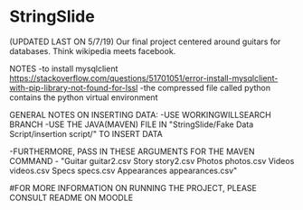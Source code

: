 # StringSlide 
(UPDATED LAST ON 5/7/19)
Our final project centered around guitars for databases. Think wikipedia meets facebook. 

NOTES
-to install mysqlclient
https://stackoverflow.com/questions/51701051/error-install-mysqlclient-with-pip-library-not-found-for-lssl
-the compressed file called python contains the python virtual environment

GENERAL NOTES ON INSERTING DATA:
-USE WORKINGWILLSEARCH BRANCH
-USE THE JAVA(MAVEN) FILE IN "StringSlide/Fake Data Script/insertion script/" TO INSERT DATA

  -FURTHERMORE, PASS IN THESE ARGUMENTS FOR THE MAVEN COMMAND
    - "Guitar guitar2.csv Story story2.csv Photos photos.csv Videos videos.csv Specs specs.csv Appearances appearances.csv"

#FOR MORE INFORMATION ON RUNNING THE PROJECT, PLEASE CONSULT README ON MOODLE

